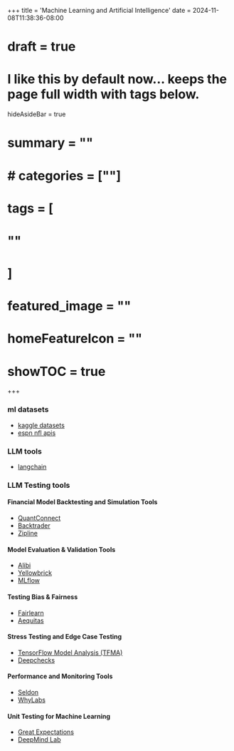+++
title = 'Machine Learning and Artificial Intelligence'
date = 2024-11-08T11:38:36-08:00
# draft = true
# I like this by default now... keeps the page full width with tags below.
hideAsideBar = true
# summary = ""
# # categories = [""]
# tags = [
  # ""
  # ]
# featured_image = ""
# homeFeatureIcon = ""
# showTOC = true
+++

### ml datasets

- [kaggle datasets](https://www.kaggle.com/datasets)
- [espn nfl apis](https://gist.github.com/nntrn/ee26cb2a0716de0947a0a4e9a157bc1c)

### LLM tools

- [langchain](https://www.langchain.com/)

### LLM Testing tools

#### Financial Model Backtesting and Simulation Tools
- [QuantConnect](https://www.quantconnect.com/)
- [Backtrader](https://www.backtrader.com/)
- [Zipline](https://www.zipline.io/)

#### Model Evaluation & Validation Tools
- [Alibi](https://github.com/SeldonIO/alibi)
- [Yellowbrick](https://www.scikit-yb.org/en/latest/)
- [MLflow](https://mlflow.org/)

#### Testing Bias & Fairness
- [Fairlearn](https://fairlearn.org/)
- [Aequitas](http://aequitas.dssg.io/)

#### Stress Testing and Edge Case Testing
- [TensorFlow Model Analysis (TFMA)](https://www.tensorflow.org/tfx/guide/tfma)
- [Deepchecks](https://github.com/deepchecks/deepchecks)

#### Performance and Monitoring Tools
- [Seldon](https://www.seldon.io/)
- [WhyLabs](https://whylabs.ai/)

#### Unit Testing for Machine Learning
- [Great Expectations](https://greatexpectations.io/)
- [DeepMind Lab](https://github.com/deepmind/lab)

<!--more-->